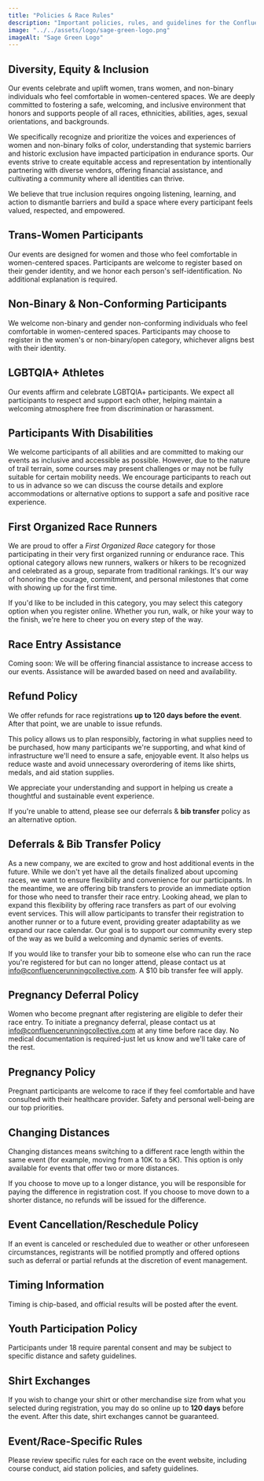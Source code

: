 ```yaml
---
title: "Policies & Race Rules"
description: "Important policies, rules, and guidelines for the Confluence Running Collective women's trail race"
image: "../../assets/logo/sage-green-logo.png"
imageAlt: "Sage Green Logo"
---
```


## Diversity, Equity & Inclusion

Our events celebrate and uplift women, trans women, and non-binary individuals who feel comfortable in women-centered spaces. We are deeply committed to fostering a safe, welcoming, and inclusive environment that honors and supports people of all races, ethnicities, abilities, ages, sexual orientations, and backgrounds.

We specifically recognize and prioritize the voices and experiences of women and non-binary folks of color, understanding that systemic barriers and historic exclusion have impacted participation in endurance sports. Our events strive to create equitable access and representation by intentionally partnering with diverse vendors, offering financial assistance, and cultivating a community where all identities can thrive.

We believe that true inclusion requires ongoing listening, learning, and action to dismantle barriers and build a space where every participant feels valued, respected, and empowered.

## Trans-Women Participants

Our events are designed for women and those who feel comfortable in women-centered spaces. Participants are welcome to register based on their gender identity, and we honor each person's self-identification. No additional explanation is required.

## Non-Binary & Non-Conforming Participants

We welcome non-binary and gender non-conforming individuals who feel comfortable in women-centered spaces. Participants may choose to register in the women's or non-binary/open category, whichever aligns best with their identity.

## LGBTQIA+ Athletes

Our events affirm and celebrate LGBTQIA+ participants. We expect all participants to respect and support each other, helping maintain a welcoming atmosphere free from discrimination or harassment.

## Participants With Disabilities

We welcome participants of all abilities and are committed to making our events as inclusive and accessible as possible. However, due to the nature of trail terrain, some courses may present challenges or may not be fully suitable for certain mobility needs. We encourage participants to reach out to us in advance so we can discuss the course details and explore accommodations or alternative options to support a safe and positive race experience.

## First Organized Race Runners

We are proud to offer a *First Organized Race* category for those participating in their very first organized running or endurance race. This optional category allows new runners, walkers or hikers to be recognized and celebrated as a group, separate from traditional rankings. It's our way of honoring the courage, commitment, and personal milestones that come with showing up for the first time.

If you'd like to be included in this category, you may select this category option when you register online. Whether you run, walk, or hike your way to the finish, we're here to cheer you on every step of the way.

## Race Entry Assistance

Coming soon: We will be offering financial assistance to increase access to our events. Assistance will be awarded based on need and availability.

## Refund Policy

We offer refunds for race registrations **up to 120 days before the event**. After that point, we are unable to issue refunds.

This policy allows us to plan responsibly, factoring in what supplies need to be purchased, how many participants we're supporting, and what kind of infrastructure we'll need to ensure a safe, enjoyable event. It also helps us reduce waste and avoid unnecessary overordering of items like shirts, medals, and aid station supplies.

We appreciate your understanding and support in helping us create a thoughtful and sustainable event experience.

If you're unable to attend, please see our deferrals & **bib transfer** policy as an alternative option.

## Deferrals & Bib Transfer Policy

As a new company, we are excited to grow and host additional events in the future. While we don't yet have all the details finalized about upcoming races, we want to ensure flexibility and convenience for our participants. In the meantime, we are offering bib transfers to provide an immediate option for those who need to transfer their race entry. Looking ahead, we plan to expand this flexibility by offering race transfers as part of our evolving event services. This will allow participants to transfer their registration to another runner or to a future event, providing greater adaptability as we expand our race calendar. Our goal is to support our community every step of the way as we build a welcoming and dynamic series of events.

If you would like to transfer your bib to someone else who can run the race you're registered for but can no longer attend, please contact us at info@confluencerunningcollective.com. A $10 bib transfer fee will apply.

## Pregnancy Deferral Policy

Women who become pregnant after registering are eligible to defer their race entry. To initiate a pregnancy deferral, please contact us at [info@confluencerunningcollective.com](mailto:info@confluencerunningcollective.com) at any time before race day. No medical documentation is required-just let us know and we'll take care of the rest.

## Pregnancy Policy

Pregnant participants are welcome to race if they feel comfortable and have consulted with their healthcare provider. Safety and personal well-being are our top priorities.

## Changing Distances

Changing distances means switching to a different race length within the same event (for example, moving from a 10K to a 5K). This option is only available for events that offer two or more distances.

If you choose to move up to a longer distance, you will be responsible for paying the difference in registration cost. If you choose to move down to a shorter distance, no refunds will be issued for the difference.

## Event Cancellation/Reschedule Policy

If an event is canceled or rescheduled due to weather or other unforeseen circumstances, registrants will be notified promptly and offered options such as deferral or partial refunds at the discretion of event management.

## Timing Information

Timing is chip-based, and official results will be posted after the event.

## Youth Participation Policy

Participants under 18 require parental consent and may be subject to specific distance and safety guidelines.

## Shirt Exchanges

If you wish to change your shirt or other merchandise size from what you selected during registration, you may do so online up to **120 days** before the event. After this date, shirt exchanges cannot be guaranteed.

## Event/Race-Specific Rules

Please review specific rules for each race on the event website, including course conduct, aid station policies, and safety guidelines. 